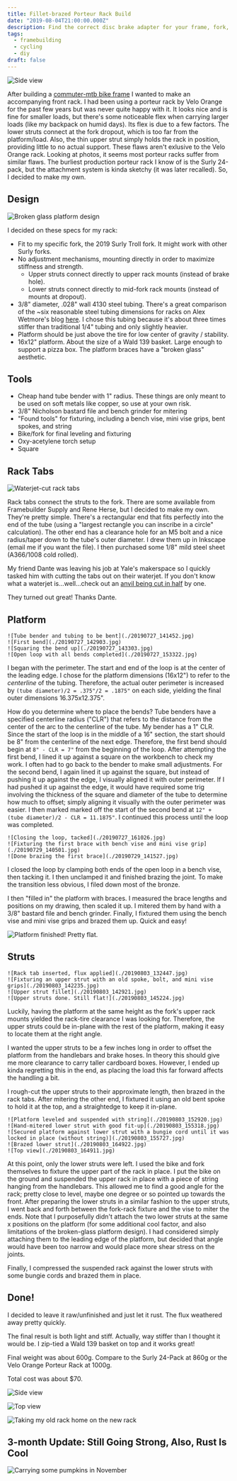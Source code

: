 ```yaml
---
title: Fillet-brazed Porteur Rack Build
date: "2019-08-04T21:00:00.000Z"
description: Find the correct disc brake adapter for your frame, fork, calipers, and rotors.
tags:
  - framebuilding
  - cycling
  - diy
draft: false
---
```


![Side view](./20190803_170956.jpg)

After building a [commuter-mtb bike frame](/building-my-first-bike-frame) I wanted to make an accompanying front rack. I had been using a porteur rack by Velo Orange for the past few years but was never quite happy with it. It looks nice and is fine for smaller loads, but there's some noticeable flex when carrying larger loads (like my backpack on humid days). Its flex is due to a few factors. The lower struts connect at the fork dropout, which is too far from the platform/load. Also, the thin upper strut simply holds the rack in position, providing little to no actual support. These flaws aren't exlusive to the Velo Orange rack. Looking at photos, it seems most porteur racks suffer from similar flaws. The burliest production porteur rack I know of is the Surly 24-pack, but the attachment system is kinda sketchy (it was later recalled). So, I decided to make my own.

## Design

![Broken glass platform design](./20200704_162527.jpg)

I decided on these specs for my rack:
- Fit to my specific fork, the 2019 Surly Troll fork. It might work with other Surly forks.
- No adjustment mechanisms, mounting directly in order to maximize stiffness and strength.
    - Upper struts connect directly to upper rack mounts (instead of brake hole).
    - Lower struts connect directly to mid-fork rack mounts (instead of mounts at dropout).
- 3/8" diameter, .028" wall 4130 steel tubing. There's a great comparison of the ~six reasonable steel tubing dimensions for racks on Alex Wetmore's blog [here](http://alexwetmore.org/archives/501.html). I chose this tubing because it's about three times stiffer than traditional 1/4" tubing and only slightly heavier.
- Platform should be just above the tire for low center of gravity / stability.
- 16x12" platform. About the size of a Wald 139 basket. Large enough to support a pizza box. The platform braces have a "broken glass" aesthetic.

## Tools

- Cheap hand tube bender with 1" radius. These things are only meant to be used on soft metals like copper, so use at your own risk.
- 3/8" Nicholson bastard file and bench grinder for mitering
- "Found tools" for fixturing, including a bench vise, mini vise grips, bent spokes, and string
- Bike/fork for final leveling and fixturing
- Oxy-acetylene torch setup
- Square

## Rack Tabs

![Waterjet-cut rack tabs](./20190726_140656.jpg)

Rack tabs connect the struts to the fork. There are some available from Framebuilder Supply and Rene Herse, but I decided to make my own. They're pretty simple. There's a rectangular end that fits perfectly into the end of the tube (using a "largest rectangle you can inscribe in a circle" calculation). The other end has a clearance hole for an M5 bolt and a nice radius/taper down to the tube's outer diameter. I drew them up in Inkscape (email me if you want the file). I then purchased some 1/8" mild steel sheet (A366/1008 cold rolled).

My friend Dante was leaving his job at Yale's makerspace so I quickly tasked him with cutting the tabs out on their waterjet. If you don't know what a waterjet is...well...check out an [anvil being cut in half](https://www.youtube.com/watch?v=quL14Csmi_Y&t=132) by one.

They turned out great! Thanks Dante.

## Platform

```gallery
![Tube bender and tubing to be bent](./20190727_141452.jpg)
![First bend](./20190727_142903.jpg)
![Squaring the bend up](./20190727_143303.jpg)
![Open loop with all bends completed](./20190727_153322.jpg)
```

I began with the perimeter. The start and end of the loop is at the center of the leading edge. I chose for the platform dimensions (16x12") to refer to the *centerline* of the tubing. Therefore, the actual outer perimeter is increased by `(tube diameter)/2 = .375"/2 = .1875"` on each side, yielding the final outer dimensions 16.375x12.375".

How do you determine where to place the bends? Tube benders have a specified centerline radius ("CLR") that refers to the distance from the center of the arc to the centerline of the tube. My bender has a 1" CLR. Since the start of the loop is in the middle of a 16" section, the start should be 8" from the centerline of the next edge. Therefore, the first bend should begin at `8" - CLR = 7"` from the beginning of the loop. After attempting the first bend, I lined it up against a square on the workbench to check my work. I often had to go back to the bender to make small adjustments. For the second bend, I again lined it up against the square, but instead of pushing it up against the edge, I visually aligned it with outer perimeter. If I had pushed it up against the edge, it would have required some trig involving the thickness of the square and diameter of the tube to determine how much to offset; simply aligning it visually with the outer perimeter was easier. I then marked marked off the start of the second bend at `12" + (tube diameter)/2 - CLR = 11.1875"`. I continued this process until the loop was completed.

```gallery
![Closing the loop, tacked](./20190727_161026.jpg)
![Fixturing the first brace with bench vise and mini vise grip](./20190729_140501.jpg)
![Done brazing the first brace](./20190729_141527.jpg)
```

I closed the loop by clamping both ends of the open loop in a bench vise, then tacking it. I then unclamped it and finished brazing the joint. To make the transition less obvious, I filed down most of the bronze.

I then "filled in" the platform with braces. I measured the brace lengths and positions on my drawing, then scaled it up. I mitered them by hand with a 3/8" bastard file and bench grinder. Finally, I fixtured them using the bench vise and mini vise grips and brazed them up. Quick and easy!

![Platform finished! Pretty flat.](./20190729_172846.jpg)

## Struts

```gallery
![Rack tab inserted, flux applied](./20190803_132447.jpg)
![Fixturing an upper strut with an old spoke, bolt, and mini vise grips](./20190803_142235.jpg)
![Upper strut fillet](./20190803_142921.jpg)
![Upper struts done. Still flat!](./20190803_145224.jpg)
```

Luckily, having the platform at the same height as the fork's upper rack mounts yielded the rack-tire clearance I was looking for. Therefore, the upper struts could be in-plane with the rest of the platform, making it easy to locate them at the right angle.

I wanted the upper struts to be a few inches long in order to offset the platform from the handlebars and brake hoses. In theory this should give me more clearance to carry taller cardboard boxes. However, I ended up kinda regretting this in the end, as placing the load this far forward affects the handling a bit.

I rough-cut the upper struts to their approximate length, then brazed in the rack tabs. After mitering the other end, I fixtured it using an old bent spoke to hold it at the top, and a straightedge to keep it in-plane.

```gallery
![Platform leveled and suspended with string](./20190803_152920.jpg)
![Hand-mitered lower strut with good fit-up](./20190803_155318.jpg)
![Secured platform against lower strut with a bungie cord until it was locked in place (without string)](./20190803_155727.jpg)
![Brazed lower strut](./20190803_164922.jpg)
![Top view](./20190803_164911.jpg)
```

At this point, only the lower struts were left. I used the bike and fork themselves to fixture the upper part of the rack in place. I put the bike on the ground and suspended the upper rack in place with a piece of string hanging from the handlebars. This allowed me to find a good angle for the rack; pretty close to level, maybe one degree or so pointed up towards the front. After preparing the lower struts in a similar fashion to the upper struts, I went back and forth between the fork-rack fixture and the vise to miter the ends. Note that I purposefully didn't attach the two lower struts at the same x positions on the platform (for some additional cool factor, and also limitations of the broken-glass platform design). I had considered simply attaching them to the leading edge of the platform, but decided that angle would have been too narrow and would place more shear stress on the joints.

Finally, I compressed the suspended rack against the lower struts with some bungie cords and brazed them in place.

## Done!

I decided to leave it raw/unfinished and just let it rust. The flux weathered away pretty quickly.

The final result is both light and stiff. Actually, way stiffer than I thought it would be. I zip-tied a Wald 139 basket on top and it works great!

Final weight was about 600g. Compare to the Surly 24-Pack at 860g or the Velo Orange Porteur Rack at 1000g.

Total cost was about $70.

![Side view](./20190803_170956.jpg)

![Top view](./20190803_171011.jpg)

![Taking my old rack home on the new rack](./20190803_173508.jpg)

## 3-month Update: Still Going Strong, Also, Rust Is Cool

![Carrying some pumpkins in November](./20191114_200901.jpg)
